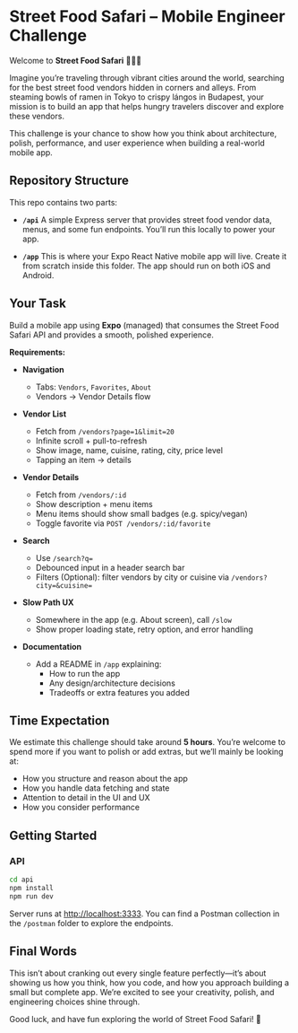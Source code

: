 # Street Food Safari – Mobile Engineer Challenge

Welcome to **Street Food Safari** 🥡🌮🍜

Imagine you’re traveling through vibrant cities around the world, searching for the best street food vendors hidden in corners and alleys. From steaming bowls of ramen in Tokyo to crispy lángos in Budapest, your mission is to build an app that helps hungry travelers discover and explore these vendors.

This challenge is your chance to show how you think about architecture, polish, performance, and user experience when building a real-world mobile app.

## Repository Structure

This repo contains two parts:

- **`/api`**
  A simple Express server that provides street food vendor data, menus, and some fun endpoints. You’ll run this locally to power your app.

- **`/app`**
  This is where your Expo React Native mobile app will live. Create it from scratch inside this folder. The app should run on both iOS and Android.

## Your Task

Build a mobile app using **Expo** (managed) that consumes the Street Food Safari API and provides a smooth, polished experience.

**Requirements:**

- **Navigation**
  - Tabs: `Vendors`, `Favorites`, `About`
  - Vendors → Vendor Details flow

- **Vendor List**
  - Fetch from `/vendors?page=1&limit=20`
  - Infinite scroll + pull-to-refresh
  - Show image, name, cuisine, rating, city, price level
  - Tapping an item → details

- **Vendor Details**
  - Fetch from `/vendors/:id`
  - Show description + menu items
  - Menu items should show small badges (e.g. spicy/vegan)
  - Toggle favorite via `POST /vendors/:id/favorite`

- **Search**
  - Use `/search?q=`
  - Debounced input in a header search bar
  - Filters (Optional): filter vendors by city or cuisine via `/vendors?city=&cuisine=`

- **Slow Path UX**
  - Somewhere in the app (e.g. About screen), call `/slow`
  - Show proper loading state, retry option, and error handling

- **Documentation**
  - Add a README in `/app` explaining:
    - How to run the app
    - Any design/architecture decisions
    - Tradeoffs or extra features you added

## Time Expectation

We estimate this challenge should take around **5 hours**.
You’re welcome to spend more if you want to polish or add extras, but we’ll mainly be looking at:

- How you structure and reason about the app
- How you handle data fetching and state
- Attention to detail in the UI and UX
- How you consider performance

## Getting Started

### API

```bash
cd api
npm install
npm run dev
```

Server runs at <http://localhost:3333>. You can find a Postman collection in the `/postman` folder to explore the endpoints.

## Final Words

This isn’t about cranking out every single feature perfectly—it’s about showing us how you think, how you code, and how you approach building a small but complete app. We’re excited to see your creativity, polish, and engineering choices shine through.

Good luck, and have fun exploring the world of Street Food Safari! 🚀
